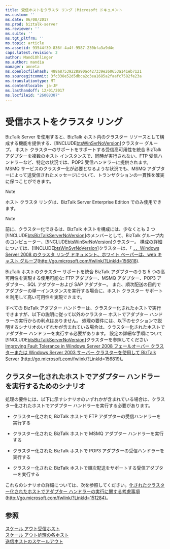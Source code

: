 ```yaml
---
title: 受信ホストをクラスタ リング |Microsoft ドキュメント
ms.custom: ''
ms.date: 06/08/2017
ms.prod: biztalk-server
ms.reviewer: ''
ms.suite: ''
ms.tgt_pltfrm: ''
ms.topic: article
ms.assetid: 93544f39-836f-4a4f-9587-230bfa3a9d4e
caps.latest.revision: 2
author: MandiOhlinger
ms.author: mandia
manager: anneta
ms.openlocfilehash: 488a87539228a90ac427339e260653a141eb7121
ms.sourcegitcommit: 3fc338e52d5dbca2c3ea1685a2faafc7582fe23a
ms.translationtype: MT
ms.contentlocale: ja-JP
ms.lasthandoff: 12/01/2017
ms.locfileid: "26008307"
---
```

# <a name="clustering-receiving-hosts"></a>受信ホストをクラスタ リング
BizTalk Server を使用すると、BizTalk ホスト内のクラスター リソースとして構成する機能を提供する、[!INCLUDE[btsWinSvrNoVersion](../includes/btswinsvrnoversion-md.md)]クラスター グループ。 ホスト クラスターのサポートをサポートする受信高可用性を統合 BizTalk アダプターを複数のホスト インスタンスで、同時が実行されない、FTP 受信ハンドラーなど、特定の状況では、POP3 受信ハンドラーに提供されます。 MSMQ サービスのクラスター化が必要となるような状況でも、MSMQ アダプターによって送受信されたメッセージについて、トランザクションの一貫性を確実に保つことができます。  
  
> [!NOTE]  
>  ホスト クラスタ リングは、BizTalk Server Enterprise Edition でのみ使用できます。  
  
> [!NOTE]  
>  前に、クラスター化できるは、BizTalk ホストを構成には、少なくとも 2 つ[!INCLUDE[btsBizTalkServerNoVersion](../includes/btsbiztalkservernoversion-md.md)]のメンバーとして、BizTalk グループ内のコンピューター、[!INCLUDE[btsWinSvrNoVersion](../includes/btswinsvrnoversion-md.md)]クラスター。 構成の詳細については、[!INCLUDE[btsWinSvrNoVersion](../includes/btswinsvrnoversion-md.md)]クラスターは、「 [、、Windows Server 2008 のクラスタ リング ドキュメント、ホワイト ペーパーは、web キャスト グループ](http://go.microsoft.com/fwlink/?LinkId=156818)(http://go.microsoft.com/fwlink/?LinkId=156818).  
  
 BizTalk ホストのクラスター サポートを統合 BizTalk アダプターのうち 5 つの高可用性を実現する使用可能な: FTP アダプター、MSMQ アダプター、POP3 アダプター、SQL アダプターおよび SAP アダプター。 また、順次配送の目的でアダプターの単一インスタンスを実行する場合に、ホスト クラスター サポートを利用して高い可用性を実現できます。  
  
 すべての BizTalk アダプター ハンドラーは、クラスター化されたホストで実行できますが、以下の説明に従って以外のクラスター ホストでアダプター ハンドラーの実行からの利点はありません。 処理の要件には、以下のセクションで説明するシナリオのいずれかが含まれている場合は、クラスター化されたホストでアダプター ハンドラーを実行する必要があります。 設定の詳細な手順について[!INCLUDE[btsBizTalkServerNoVersion](../includes/btsbiztalkservernoversion-md.md)]クラスターを参照してください[Improving Fault Tolerance in Windows Server 2008 フェールオーバー クラスターまたは Windows Server 2003 サーバー クラスターを使用して BizTalk Server](http://go.microsoft.com/fwlink/?LinkId=156819) (http://go.microsoft.com/fwlink/?LinkId=156819)。  
  
## <a name="scenarios-for-running-adapter-handlers-in-clustered-hosts"></a>クラスター化されたホストでアダプター ハンドラーを実行するためのシナリオ  
 処理の要件には、以下に示すシナリオのいずれかが含まれている場合は、クラスター化されたホストでアダプター ハンドラーを実行する必要があります。  
  
-   クラスター化された BizTalk ホストで FTP アダプターの受信ハンドラーを実行する  
  
-   クラスター化された BizTalk ホストで MSMQ アダプター ハンドラーを実行する  
  
-   クラスター化された BizTalk ホストで POP3 アダプターの受信ハンドラーを実行する  
  
-   クラスター化された BizTalk ホストで順次配送をサポートする受信アダプターを実行する  
  
 これらのシナリオの詳細については、次を参照してください。[化されたクラスター化されたホストでアダプター ハンドラーの実行に関する考慮事項](http://go.microsoft.com/fwlink/?LinkId=151284)(http://go.microsoft.com/fwlink/?LinkId=151284)。  
  
## <a name="see-also"></a>参照  
 [スケール アウト受信ホスト](../technical-guides/scaling-out-receiving-hosts.md)   
 [スケール アウト処理の各ホスト](../technical-guides/scaling-out-processing-hosts.md)   
 [送信ホストのスケールアウト](../technical-guides/scaling-out-sending-hosts.md)
